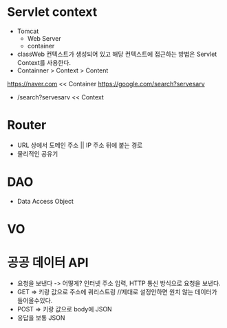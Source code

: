 # Servlet context
- Tomcat
  - Web Server
  - container
- classWeb 컨텍스트가 생성되어 있고 해당 컨텍스트에 접근하는 방법은 Servlet Context를 사용한다.
- Containner > Context > Content
  
https://naver.com << Container
https://google.com/search?servesarv
  - /search?servesarv << Context

# Router
- URL 상에서 도메인 주소 || IP 주소 뒤에 붙는 경로
- 물리적인 공유기

# DAO
 - Data Access Object

# VO
 
 
# 공공 데이터 API
 - 요청을 보낸다 -> 어떻게? 인터넷 주소 입력, HTTP 통신 방식으로 요청을 보낸다.
 - GET => 키랑 값으로 주소에 쿼리스트링 //제대로 설정안하면 원치 않는 데이터가 들어올수있다.
 - POST => 키랑 값으로 body에 JSON
 - 응답을 보통 JSON
